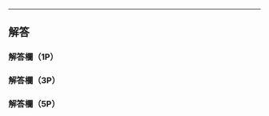 
-------------------------------------------------

## 解答

### 解答欄（1P）



### 解答欄（3P）



### 解答欄（5P）



